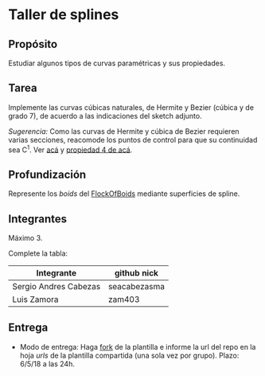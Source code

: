 # Taller de splines

## Propósito

Estudiar algunos tipos de curvas paramétricas y sus propiedades.

## Tarea

Implemente las curvas cúbicas naturales, de Hermite y Bezier (cúbica y de grado 7), de acuerdo a las indicaciones del sketch adjunto.

*Sugerencia:* Como las curvas de Hermite y cúbica de Bezier requieren varias secciones, reacomode los puntos de control para que su continuidad sea C<sup>1</sup>. Ver [acá](https://visualcomputing.github.io/Curves/#/5/5) y [propiedad 4 de acá](https://visualcomputing.github.io/Curves/#/6/4).

## Profundización

Represente los _boids_ del [FlockOfBoids](https://github.com/VisualComputing/framesjs/tree/processing/examples/Advanced/FlockOfBoids) mediante superficies de spline.

## Integrantes

Máximo 3.

Complete la tabla:

| Integrante           | github nick |
|----------------------|-------------|
| Sergio Andres Cabezas|seacabezasma |
| Luis Zamora		   |zam403		 |

## Entrega

* Modo de entrega: Haga [fork](https://help.github.com/articles/fork-a-repo/) de la plantilla e informe la url del repo en la hoja *urls* de la plantilla compartida (una sola vez por grupo). Plazo: 6/5/18 a las 24h.
